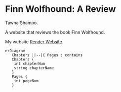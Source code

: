 # Finn Wolfhound: A Review
Tawna Shampo.

A website that reviews the book Finn Wolfhound.

My website [Render Website](https://finn-wolfhound-a-review.onrender.com).

```mermaid
erDiagram
   Chapters ||--|{ Pages : contains
   Chapters {
    int chapterNum
    string chapterName
   }
   Pages {
    int pageNum
   }
```
